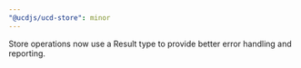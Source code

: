 ```yaml
---
"@ucdjs/ucd-store": minor
---
```


Store operations now use a Result type to provide better error handling and reporting.
